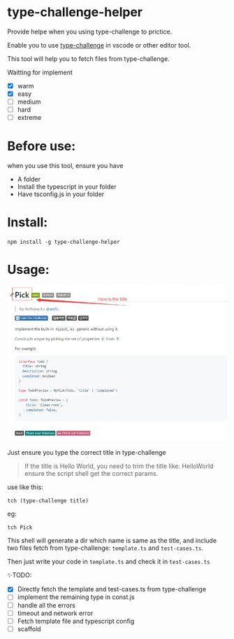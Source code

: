 # type-challenge-helper

Provide helpe when you using type-challenge to prictice. 

Enable you to use [type-challenge](https://github.com/type-challenges/type-challenges) in vscode or other editor tool.

This tool will help you to fetch files from type-challenge.

Waitting for implement

- [x] warm
- [x] easy
- [ ] medium
- [ ] hard
- [ ] extreme

# Before use:

when you use this tool, ensure you have 

* A folder 
* Install the typescript in your folder
* Have tsconfig.js in your folder

# Install:

```
npm install -g type-challenge-helper
```
# Usage:

![usage](https://raw.githubusercontent.com/1084350607/github-image-repo/main/type-challenge-helper/usage.webp)

 Just ensure you type the correct title in type-challenge
 
> If the title is Hello World, you need to trim the title like: HelloWorld ensure the script shell get the correct params.

use like this:

```
tch (type-challenge title)
```

eg:

```
tch Pick
```

This shell will generate a dir which name is same as the title, and include two files fetch from type-challenge:
`template.ts` and `test-cases.ts`.

Then just write your code in `template.ts` and check it in `test-cases.ts`

✨TODO:

- [x] Directly fetch the template and test-cases.ts from type-challenge
- [ ] implement the remaining type in const.js
- [ ] handle all the errors
- [ ] timeout and network error
- [ ] Fetch template file and typescript config
- [ ] scaffold
